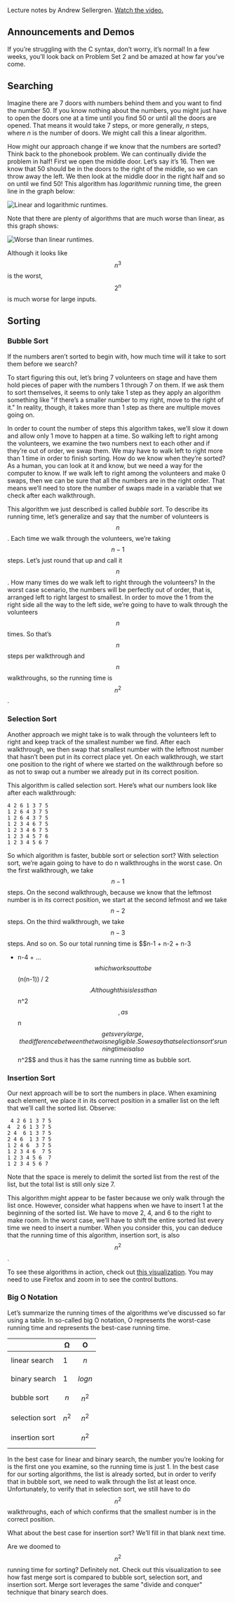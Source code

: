 Lecture notes by Andrew Sellergren. [Watch the video.](http://cs50.tv/2013/fall/lectures/3/w/)

## Announcements and Demos

If you’re struggling with the C syntax, don’t worry, it’s normal! In a few
weeks, you’ll look back on Problem Set 2 and be amazed at how far you’ve come.

## Searching

Imagine there are 7 doors with numbers behind them and you want to find the
number 50. If you know nothing about the numbers, you might just have to open
the doors one at a time until you find 50 or until all the doors are opened.
That means it would take 7 steps, or more generally, *n* steps, where *n* is
the number of doors. We might call this a linear algorithm.

How might our approach change if we know that the numbers are sorted? Think
back to the phonebook problem. We can continually divide the problem in half!
First we open the middle door. Let’s say it’s 16. Then we know that 50 should
be in the doors to the right of the middle, so we can throw away the left. We
then look at the middle door in the right half and so on until we find 50!
This algorithm has *logarithmic* running time, the green line in the graph
below:

![Linear and logarithmic runtimes.](runtimes.png)

Note that there are plenty of algorithms that are much worse than linear, as
this graph shows:

![Worse than linear runtimes.](worse_runtimes.png)

Although it looks like $$n^3$$ is the worst, $$2^n$$ is much worse for large
inputs.

## Sorting

### Bubble Sort

If the numbers aren’t sorted to begin with, how much time will it take to
sort them before we search?

To start figuring this out, let’s bring 7 volunteers on stage and have them
hold pieces of paper with the numbers 1 through 7 on them. If we ask them to
sort themselves, it seems to only take 1 step as they apply an algorithm
something like "if there’s a smaller number to my right, move to the right of
it." In reality, though, it takes more than 1 step as there are multiple
moves going on.

In order to count the number of steps this algorithm takes, we’ll slow it
down and allow only 1 move to happen at a time. So walking left to right
among the volunteers, we examine the two numbers next to each other and if
they’re out of order, we swap them. We may have to walk left to right more
than 1 time in order to finish sorting. How do we know when they’re sorted?
As a human, you can look at it and know, but we need a way for the computer
to know. If we walk left to right among the volunteers and make 0 swaps, then
we can be sure that all the numbers are in the right order. That means we’ll
need to store the number of swaps made in a variable that we check after each
walkthrough.

This algorithm we just described is called *bubble sort*. To describe its
running time, let’s generalize and say that the number of volunteers is
$$n$$. Each time we walk through the volunteers, we’re taking $$n-1$$ steps.
Let’s just round that up and call it $$n$$. How many times do we walk left to
right through the volunteers? In the worst case scenario, the numbers will be
perfectly out of order, that is, arranged left to right largest to smallest.
In order to move the 1 from the right side all the way to the left side,
we’re going to have to walk through the volunteers $$n$$ times. So that’s
$$n$$ steps per walkthrough and $$n$$ walkthroughs, so the running time is
$$n^2$$.

### Selection Sort

Another approach we might take is to walk through the volunteers left to
right and keep track of the smallest number we find. After each walkthrough,
we then swap that smallest number with the leftmost number that hasn’t been
put in its correct place yet. On each walkthrough, we start one position to
the right of where we started on the walkthrough before so as not to swap out
a number we already put in its correct position.

This algorithm is called selection sort. Here’s what our numbers look like
after each walkthrough:

	4 2 6 1 3 7 5
	1 2 6 4 3 7 5
	1 2 6 4 3 7 5
	1 2 3 4 6 7 5
	1 2 3 4 6 7 5
	1 2 3 4 5 7 6
	1 2 3 4 5 6 7

So which algorithm is faster, bubble sort or selection sort? With selection
sort, we’re again going to have to do n walkthroughs in the worst case. On
the first walkthrough, we take $$n-1$$ steps. On the second walkthrough,
because we know that the leftmost number is in its correct position, we start
at the second lefmost and we take $$n-2$$ steps. On the third walkthrough, we
take $$n-3$$ steps. And so on. So our total running time is $$n-1 + n-2 + n-3
+ n-4 + ...$$ which works out to be $$(n(n-1)) / 2$$. Although this is less
than $$n^2$$, as $$n$$ gets very large, the difference between the two is
negligible. So we say that selection sort’s running time is also $$n^2$$ and
thus it has the same running time as bubble sort.

### Insertion Sort

Our next approach will be to sort the numbers in place. When examining each
element, we place it in its correct position in a smaller list on the left
that we’ll call the sorted list. Observe:

	 4 2 6 1 3 7 5
	4  2 6 1 3 7 5
	2 4  6 1 3 7 5
	2 4 6  1 3 7 5
	1 2 4 6  3 7 5
	1 2 3 4 6  7 5
	1 2 3 4 5 6  7
	1 2 3 4 5 6 7

Note that the space is merely to delimit the sorted list from the rest of the
list, but the total list is still only size 7.

This algorithm might appear to be faster because we only walk through the
list once. However, consider what happens when we have to insert 1 at the
beginning of the sorted list. We have to move 2, 4, and 6 to the right to
make room. In the worst case, we’ll have to shift the entire sorted list
every time we need to insert a number. When you consider this, you can deduce
that the running time of this algorithm, insertion sort, is also $$n^2$$.

To see these algorithms in action, check out [this
visualization](http://www.cs.smith.edu/~thiebaut/java/sort/). You may need to
use Firefox and zoom in to see the control buttons.

### Big O Notation

Let’s summarize the running times of the algorithms we’ve discussed so far
using a table. In so-called big O notation, O represents the worst-case
running time and represents the best-case running time.

|                       | &Omega;    | O          |
|-----------------------|------------|------------|
| linear search         | 1          | $$n$$      |
| binary search         | 1          | $$log n$$  |
| bubble sort           | $$n$$      | $$n^2$$    |
| selection sort        | $$n^2$$    | $$n^2$$    |
| insertion sort        |            | $$n^2$$    |

In the best case for linear and binary search, the number you’re looking for
is the first one you examine, so the running time is just 1. In the best case
for our sorting algorithms, the list is already sorted, but in order to
verify that in bubble sort, we need to walk through the list at least once.
Unfortunately, to verify that in selection sort, we still have to do $$n^2$$
walkthroughs, each of which confirms that the smallest number is in the
correct position.

What about the best case for insertion sort? We’ll fill in that blank next
time.

Are we doomed to $$n^2$$ running time for sorting? Definitely not. Check out
this visualization to see how fast merge sort is compared to bubble sort,
selection sort, and insertion sort. Merge sort leverages the same "divide and
conquer" technique that binary search does.
